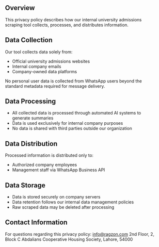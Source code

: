## Overview
This privacy policy describes how our internal university admissions scraping tool collects, processes, and distributes information.

## Data Collection
Our tool collects data solely from:
- Official university admissions websites
- Internal company emails
- Company-owned data platforms

No personal user data is collected from WhatsApp users beyond the standard metadata required for message delivery.

## Data Processing
- All collected data is processed through automated AI systems to generate summaries
- Data is used exclusively for internal company purposes
- No data is shared with third parties outside our organization

## Data Distribution
Processed information is distributed only to:
- Authorized company employees
- Management staff via WhatsApp Business API

## Data Storage
- Data is stored securely on company servers
- Data retention follows our internal data management policies
- Raw scraped data may be deleted after processing

## Contact Information
For questions regarding this privacy policy:
info@ragzon.com
2nd Floor, 2, Block C Abdalians Cooperative Housing Society, Lahore, 54000
